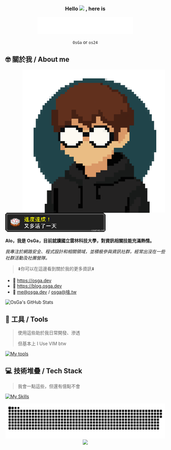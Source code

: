<div align="center">
  <h3>Hello   <img src = "https://raw.githubusercontent.com/MartinHeinz/MartinHeinz/master/wave.gif" width = 30px> , here is  </h3>

  <img src="public/name2.gif" width=300px />
    
  `OsGa` or `os24`
</div>


## 🤓 關於我 / About me 
<img align="right" alt="holoface" width="450" src="public/me.png">
<div align="left">

   ![](public/mc.png)

  **Alo，我是 OsGa，目前就讀國立雲林科技大學，對資訊相關技能充滿熱情。**

  *我專注於網路安全、程式設計和相關領域，並積极參與資訊社群，經常出沒在一些社群活動及社團營隊。*
  
  > ⬇️你可以在這邊看到關於我的更多資訊⬇️
  
  - 👤 https://osga.dev
  - 📝 https://blog.osga.dev
  - 📩 [me@osga.dev](mailto:me@osga.dev) / [osga@啥.tw](mailto:osga@啥.tw)

  <img src="https://github-readme-stats.vercel.app/api?username=osga24&show_icons=true&theme=tokyonight&hide_border=true&bg_color=0D1117" width="48%" alt="OsGa's GitHub Stats"/>
</div>

## 🔨 工具 / Tools
> 使用這些助於我日常開發、滲透
> 
> 但基本上 I Use VIM btw

[![My tools](https://skillicons.dev/icons?i=neovim,vscode,idea,linux,kali,docker,sublime,git)](https://skillicons.dev)

## 💻 技術堆疊 / Tech Stack
> 我會一點這些，但還有億點不會

[![My Skills](https://skillicons.dev/icons?i=python,cpp,cs,java,bots,nextjs,vue,react,tailwind,ts)](https://skillicons.dev)



<div align="center">
    
</div>

<div align="center">
  <picture>
    <source media="(prefers-color-scheme: dark)" srcset="https://raw.githubusercontent.com/osga24/osga24/output/github-snake-dark.svg" />
    <source media="(prefers-color-scheme: light)" srcset="https://raw.githubusercontent.com/osga24/osga24/output/github-snake.svg" />
    <img alt="github-snake" src="https://raw.githubusercontent.com/osga24/osga24/output/github-snake.svg" /> 
  </picture>
  <img src="https://capsule-render.vercel.app/api?type=waving&color=gradient&height=100&section=footer"/>
</div>
